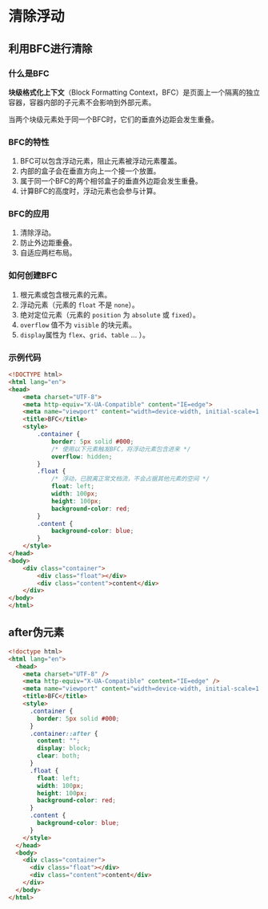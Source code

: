 # 清除浮动

## 利用BFC进行清除

### 什么是BFC
**块级格式化上下文**（Block Formatting Context，BFC）是页面上一个隔离的独立容器，容器内部的子元素不会影响到外部元素。

当两个块级元素处于同一个BFC时，它们的垂直外边距会发生重叠。

### BFC的特性
1. BFC可以包含浮动元素，阻止元素被浮动元素覆盖。
2. 内部的盒子会在垂直方向上一个接一个放置。
3. 属于同一个BFC的两个相邻盒子的垂直外边距会发生重叠。
4. 计算BFC的高度时，浮动元素也会参与计算。

### BFC的应用
1. 清除浮动。
2. 防止外边距重叠。
3. 自适应两栏布局。

### 如何创建BFC
1. 根元素或包含根元素的元素。
2. 浮动元素（元素的 `float` 不是 `none`）。
3. 绝对定位元素（元素的 `position` 为 `absolute` 或 `fixed`）。
4. `overflow` 值不为 `visible` 的块元素。
5. `display`属性为 `flex`、`grid`、`table` ... ）。

### 示例代码
```html
<!DOCTYPE html>
<html lang="en">
<head>
    <meta charset="UTF-8">
    <meta http-equiv="X-UA-Compatible" content="IE=edge">
    <meta name="viewport" content="width=device-width, initial-scale=1.0">
    <title>BFC</title>
    <style>
        .container {
            border: 5px solid #000;
            /* 使用以下元素触发BFC，将浮动元素包含进来 */
            overflow: hidden;
        }
        .float {
            /* 浮动，已脱离正常文档流，不会占据其他元素的空间 */
            float: left;
            width: 100px;
            height: 100px;
            background-color: red;
        }
        .content {
            background-color: blue;
        }
    </style>
</head>
<body>
    <div class="container">
        <div class="float"></div>
        <div class="content">content</div>
    </div>
</body>
</html>
```

## after伪元素

```html {12-16}
<!doctype html>
<html lang="en">
  <head>
    <meta charset="UTF-8" />
    <meta http-equiv="X-UA-Compatible" content="IE=edge" />
    <meta name="viewport" content="width=device-width, initial-scale=1.0" />
    <title>BFC</title>
    <style>
      .container {
        border: 5px solid #000;
      }
      .container::after {
        content: "";
        display: block;
        clear: both;
      }
      .float {
        float: left;
        width: 100px;
        height: 100px;
        background-color: red;
      }
      .content {
        background-color: blue;
      }
    </style>
  </head>
  <body>
    <div class="container">
      <div class="float"></div>
      <div class="content">content</div>
    </div>
  </body>
</html>
```